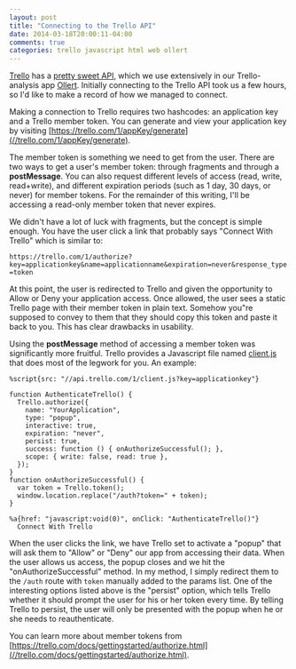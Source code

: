 ```yaml
---
layout: post
title: "Connecting to the Trello API"
date: 2014-03-18T20:00:11-04:00
comments: true
categories: trello javascript html web ollert
---
```


[Trello](//trello.com) has a [pretty sweet API](//trello.com/docs/), which we use extensively in our Trello-analysis app [Ollert](//ollert.herokuapp.com). Initially connecting to the Trello API took us a few hours, so I'd like to make a record of how we managed to connect.

Making a connection to Trello requires two hashcodes: an application key and a Trello member token. You can generate and view your application key by visiting [https://trello.com/1/appKey/generate](//trello.com/1/appKey/generate).

The member token is something we need to get from the user. There are two ways to get a user's member token: through fragments and through a __postMessage__. You can also request different levels of access (read, write, read+write), and different expiration periods (such as 1 day, 30 days, or never) for member tokens. For the remainder of this writing, I'll be accessing a read-only member token that never expires.

We didn't have a lot of luck with fragments, but the concept is simple enough. You have the user click a link that probably says "Connect With Trello" which is similar to:

`https://trello.com/1/authorize?key=applicationkey&name=applicationname&expiration=never&response_type=token`

At this point, the user is redirected to Trello and given the opportunity to Allow or Deny your application access. Once allowed, the user sees a static Trello page with their member token in plain text. Somehow you"re supposed to convey to them that they should copy this token and paste it back to you. This has clear drawbacks in usability.

Using the __postMessage__ method of accessing a member token was significantly more fruitful. Trello provides a Javascript file named [client.js](https://trello.com/docs/gettingstarted/clientjs.html) that does most of the legwork for you. An example:

``` haml
%script{src: "//api.trello.com/1/client.js?key=applicationkey"}

function AuthenticateTrello() {
  Trello.authorize({
    name: "YourApplication",
    type: "popup",
    interactive: true,
    expiration: "never",
    persist: true,
    success: function () { onAuthorizeSuccessful(); },
    scope: { write: false, read: true },
  });
}
function onAuthorizeSuccessful() {
  var token = Trello.token();
  window.location.replace("/auth?token=" + token);
}

%a{href: "javascript:void(0)", onClick: "AuthenticateTrello()"}
  Connect With Trello
```

When the user clicks the link, we have Trello set to activate a "popup" that will ask them to "Allow" or "Deny" our app from accessing their data. When the user allows us access, the popup closes and we hit the "onAuthorizeSuccessful" method. In my method, I simply redirect them to the `/auth` route with `token` manually added to the params list. One of the interesting options listed above is the "persist" option, which tells Trello whether it should prompt the user for his or her token every time. By telling Trello to persist, the user will only be presented with the popup when he or she needs to reauthenticate.

You can learn more about member tokens from [https://trello.com/docs/gettingstarted/authorize.html](//trello.com/docs/gettingstarted/authorize.html).
